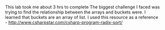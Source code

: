 This lab took me about 3 hrs to complete
The biggest challenge I faced was trying to find the relationship between the arrays and buckets were.
I learned that buckets are an array of list.
I used this resource as a reference - http://www.csharpstar.com/csharp-program-radix-sort/
